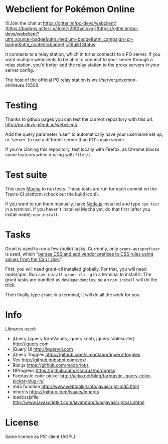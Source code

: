 Webclient for Pokémon Online
============================

[![Join the chat at https://gitter.im/po-devs/webclient](https://badges.gitter.im/Join%20Chat.svg)](https://gitter.im/po-devs/webclient?utm_source=badge&utm_medium=badge&utm_campaign=pr-badge&utm_content=badge)
[![Build Status](https://travis-ci.org/po-devs/webclient.png)](https://travis-ci.org/po-devs/webclient)

It connects to a relay station, which in turns connects to a PO server. If
you want multiple webclients to be able to connect to your server through
a relay station, you'd better add the relay station to the proxy servers
in your server config.

The host of the official PO relay station is ws://server.pokemon-online.eu:10508

Testing
=======

Thanks to github pages you can test the current repository with this url: http://po-devs.github.io/webclient/

Add the query parameter 'user' to automatically have your username set up, or 'server' to use a different server than PO's main server.

If you're cloning this repository, test locally with Firefox, as Chrome blocks some features when dealing with `file://`.

Test suite
==========

This uses [Mocha](http://visionmedia.github.io/mocha/) to run tests. Those tests are run for each commit on the
Travis-CI platform (check out the build icon!).

If you want to run them manually, have [Node.js](http://nodejs.com) installed and type `npm test` in a terminal. If you haven't installed Mocha yet, do that first (after you install node): `npm install`.

Tasks
=====

Grunt is used to run a few (build) tasks. Currently, only `grunt-autoprefixer` is used, which "[parses CSS and add vendor prefixes to CSS rules using values from the Can I Use.](https://github.com/ai/autoprefixer)".

First, you will need grunt-cli installed globally. For that, you will need node/npm. Run `npm install grunt-cli -g` in a terminal to install it. The grunt tasks are bundled as `devDependencies`, so an `npm install` will do the trick.

Then finally type `grunt` in a terminal, it will do all the work for you.

Info
====

Libraries used:
* jQuery (jquery.formValues, jquery.knob, jquery.tablesorter) http://jquery.com
* jQuery UI http://jqueryui.com
* jQuery Toggles https://github.com/simontabor/jquery-toggles
* Vex http://github.hubspot.com/vex/
* Riot.js https://github.com/moot/riotjs
* NProgress https://github.com/rstacruz/nprogress
* Farbtastic color picker http://acko.net/blog/farbtastic-jquery-color-picker-plug-in/
* md5 function http://www.webtoolkit.info/javascript-md5.html
* inherits https://github.com/isaacs/inherits
* loadcssjsfile: http://www.javascriptkit.com/javatutors/loadjavascriptcss.shtml

License
=======

Same license as PS' client (AGPL).
